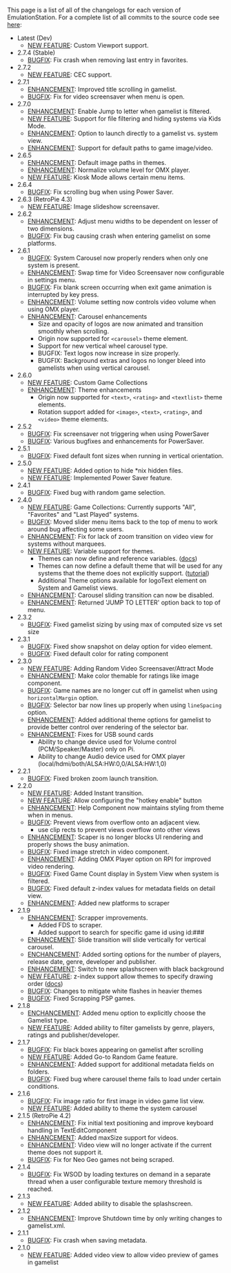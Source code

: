 This page is a list of all of the changelogs for each version of EmulationStation. For a complete list of all commits to 
the source code see [here](https://github.com/RetroPie/EmulationStation/commits/master):
- Latest (Dev)
  - [NEW FEATURE](https://github.com/RetroPie/EmulationStation/pull/324): Custom Viewport support.
- 2.7.4 (Stable)
  - [BUGFIX](https://github.com/RetroPie/EmulationStation/pull/323): Fix crash when removing last entry in favorites.
- 2.7.2
  - [NEW FEATURE](https://github.com/RetroPie/EmulationStation/pull/292): CEC support.
- 2.7.1
  - [ENHANCEMENT](https://github.com/RetroPie/EmulationStation/pull/283): Improved title scrolling in gamelist.
  - [BUGFIX](https://github.com/RetroPie/EmulationStation/pull/287): Fix for video screensaver when menu is open.
- 2.7.0
  - [ENHANCEMENT](https://github.com/RetroPie/EmulationStation/pull/282): Enable Jump to letter when gamelist is filtered.
  - [NEW FEATURE](https://github.com/RetroPie/EmulationStation/pull/252): Support for file filtering and hiding systems via Kids Mode.
  - [ENHANCEMENT](https://github.com/RetroPie/EmulationStation/pull/257): Option to launch directly to a gamelist vs. system view.
  - [ENHANCEMENT](https://github.com/RetroPie/EmulationStation/pull/266): Support for default paths to game image/video.
- 2.6.5
  - [ENHANCEMENT](https://github.com/RetroPie/EmulationStation/pull/256): Default image paths in themes.
  - [ENHANCEMENT](https://github.com/RetroPie/EmulationStation/pull/255): Normalize volume level for OMX player.
  - [NEW FEATURE](https://github.com/RetroPie/EmulationStation/pull/235): Kiosk Mode allows certain menu items.
- 2.6.4
  - [BUGFIX](https://github.com/RetroPie/EmulationStation/pull/246): Fix scrolling bug when using Power Saver.
- 2.6.3 (RetroPie 4.3)
  - [NEW FEATURE](https://github.com/RetroPie/EmulationStation/pull/207): Image slideshow screensaver. 
- 2.6.2
  - [ENHANCEMENT](https://github.com/RetroPie/EmulationStation/pull/226): Adjust menu widths to be dependent on lesser of two dimensions.
  - [BUGFIX](https://github.com/RetroPie/EmulationStation/pull/226): Fix bug causing crash when entering gamelist on some platforms.
- 2.6.1
  - [BUGFIX](https://github.com/RetroPie/EmulationStation/pull/225): System Carousel now properly renders when only one system is present.
  - [ENHANCEMENT](https://github.com/RetroPie/EmulationStation/pull/222): Swap time for Video Screensaver now configurable in settings menu.
  - [BUGFIX](https://github.com/RetroPie/EmulationStation/pull/221): Fix blank screen occurring when exit game animation is interrupted by key press.
  - [ENHANCEMENT](https://github.com/RetroPie/EmulationStation/pull/220): Volume setting now controls video volume when using OMX player.
  - [ENHANCEMENT](https://github.com/RetroPie/EmulationStation/pull/212): Carousel enhancements
    - Size and opacity of logos are now animated and transition smoothly when scrolling.
    - Origin now supported for `<carousel>` theme element.
    - Support for new vertical wheel carousel type.
    - BUGFIX: Text logos now increase in size properly.
    - BUGFIX: Background extras and logos no longer bleed into gamelists when using vertical carousel.
- 2.6.0
  - [NEW FEATURE](https://github.com/RetroPie/EmulationStation/pull/210): Custom Game Collections
  - [ENHANCEMENT](https://github.com/RetroPie/EmulationStation/pull/195): Theme enhancements
    - Origin now supported for `<text>`, `<rating>` and `<textlist>` theme elements.
    - Rotation support added for `<image>`, `<text>`, `<rating>`, and `<video>` theme elements.
- 2.5.2
  - [BUGFIX](https://github.com/RetroPie/EmulationStation/pull/202): Fix screensaver not triggering when using PowerSaver
  - [BUGFIX](https://github.com/RetroPie/EmulationStation/pull/199): Various bugfixes and enhancements for PowerSaver.
- 2.5.1
  - [BUGFIX](https://github.com/RetroPie/EmulationStation/pull/192): Fixed default font sizes when running in vertical orientation.
- 2.5.0
  - [NEW FEATURE](https://github.com/RetroPie/EmulationStation/pull/183): Added option to hide *nix hidden files.
  - [NEW FEATURE](https://github.com/RetroPie/EmulationStation/pull/172): Implemented Power Saver feature.
- 2.4.1
  - [BUGFIX](https://github.com/RetroPie/EmulationStation/pull/180): Fixed bug with random game selection.
- 2.4.0
  - [NEW FEATURE](https://github.com/RetroPie/EmulationStation/pull/168): Game Collections: Currently supports "All", "Favorites" and "Last Played" systems.
  - [BUGFIX](https://github.com/RetroPie/EmulationStation/pull/178): Moved slider menu items back to the top of menu to work around bug affecting some users.
  - [ENHANCEMENT](https://github.com/RetroPie/EmulationStation/pull/177): Fix for lack of zoom transition on video view for systems without marquees.
  - [NEW FEATURE](https://github.com/RetroPie/EmulationStation/pull/173): Variable support for themes.
    - Themes can now define and reference variables. ([docs](https://github.com/RetroPie/EmulationStation/blob/master/THEMES.md#theme-variables))
    - Themes can now define a default theme that will be used for any systems that the theme does not explicitly support.
 ([tutorial](EmulationStation-Advanced-Theming#default-theme))
    - Additional Theme options available for logoText element on System and Gamelist views.
  - [ENHANCEMENT](https://github.com/RetroPie/EmulationStation/pull/170): Carousel sliding transition can now be disabled.
  - [ENHANCEMENT](https://github.com/RetroPie/EmulationStation/pull/175): Returned 'JUMP TO LETTER' option back to top of menu.
- 2.3.2
  - [BUGFIX](https://github.com/RetroPie/EmulationStation/pull/169): Fixed gamelist sizing by using max of computed size vs set size
- 2.3.1
  - [BUGFIX](https://github.com/RetroPie/EmulationStation/pull/162): Fixed show snapshot on delay option for video element.
  - [BUGFIX](https://github.com/RetroPie/EmulationStation/pull/161): Fixed default color for rating component
- 2.3.0
  - [NEW FEATURE](https://github.com/RetroPie/EmulationStation/pull/153): Adding Random Video Screensaver/Attract Mode
  - [ENHANCEMENT](https://github.com/RetroPie/EmulationStation/pull/159): Make color themable for ratings like image component.
  - [BUGFIX](https://github.com/RetroPie/EmulationStation/pull/157): Game names are no longer cut off in gamelist when using `horizontalMargin` option.
  - [BUGFIX](https://github.com/RetroPie/EmulationStation/pull/157): Selector bar now lines up properly when using `lineSpacing` option.
  - [ENHANCEMENT](https://github.com/RetroPie/EmulationStation/pull/157): Added additional theme options for gamelist to provide better control over rendering of the selector bar.
  - [ENHANCEMENT](https://github.com/RetroPie/EmulationStation/pull/): Fixes for USB sound cards
      - Ability to change device used for Volume control (PCM/Speaker/Master) only on Pi.
      - Ability to change Audio device used for OMX player (local/hdmi/both/ALSA:HW:0,0/ALSA:HW:1,0)
- 2.2.1
  - [BUGFIX](https://github.com/RetroPie/EmulationStation/pull/154): Fixed broken zoom launch transition.
- 2.2.0
  - [NEW FEATURE](https://github.com/RetroPie/EmulationStation/pull/149): Added Instant transition.
  - [NEW FEATURE](https://github.com/RetroPie/EmulationStation/pull/74): Allow configuring the "hotkey enable" button
  - [ENHANCEMENT](https://github.com/RetroPie/EmulationStation/pull/146): Help Component now maintains styling from theme when in menus.
  - [BUGFIX](https://github.com/RetroPie/EmulationStation/pull/150): Prevent views from overflow onto an adjacent view.
    - use clip rects to prevent views overflow onto other views
  - [ENHANCEMENT](https://github.com/RetroPie/EmulationStation/pull/143): Scaper is no longer blocks UI rendering and properly shows the busy animation.
  - [BUGFIX](https://github.com/RetroPie/EmulationStation/pull/148): Fixed image stretch in video component.
  - [ENHANCEMENT](https://github.com/RetroPie/EmulationStation/pull/): Adding OMX Player option on RPI for improved video rendering.
  - [BUGFIX](https://github.com/RetroPie/EmulationStation/pull/145): Fixed Game Count display in System View when system is filtered.
  - [BUGFIX](https://github.com/RetroPie/EmulationStation/pull/142): Fixed default z-index values for metadata fields on detail view.
  - [ENHANCEMENT](https://github.com/RetroPie/EmulationStation/pull/140): Added new platforms to scraper
- 2.1.9
  - [ENHANCEMENT](https://github.com/RetroPie/EmulationStation/pull/139): Scrapper improvements.
    - Added FDS to scraper.
    - Added support to search for specific game id using id:###
  - [ENHANCEMENT](https://github.com/RetroPie/EmulationStation/pull/134): Slide transition will slide vertically for vertical carousel.
  - [ENCHANCEMENT](https://github.com/RetroPie/EmulationStation/pull/125): Added sorting options for the number of players, release date, genre, developer and publisher.
  - [ENHANCEMENT](https://github.com/RetroPie/EmulationStation/pull/52): Switch to new splashscreen with black background
  - [NEW FEATURE](https://github.com/RetroPie/EmulationStation/pull/130): z-index support allow themes to specify drawing order ([docs](https://github.com/RetroPie/EmulationStation/blob/master/THEMES.md#element-rendering-order-with-z-index))
  - [BUGFIX](https://github.com/RetroPie/EmulationStation/pull/129): Changes to mitigate white flashes in heavier themes
  - [BUGFIX](https://github.com/RetroPie/EmulationStation/pull/128): Fixed Scrapping PSP games.
- 2.1.8
  - [ENCHANCEMENT](https://github.com/RetroPie/EmulationStation/pull/108): Added menu option to explicitly choose the Gamelist type.
  - [NEW FEATURE](https://github.com/RetroPie/EmulationStation/pull/115): Added ability to filter gamelists by genre, players, ratings and publisher/developer.
- 2.1.7
  - [BUGFIX](https://github.com/RetroPie/EmulationStation/pull/122): Fix black boxes appearing on gamelist after scrolling
  - [NEW FEATURE](https://github.com/RetroPie/EmulationStation/pull/118): Added Go-to Random Game feature.
  - [ENHANCEMENT](https://github.com/RetroPie/EmulationStation/pull/109): Added support for additional metadata fields on folders.
  - [BUGFIX](https://github.com/RetroPie/EmulationStation/pull/116): Fixed bug where carousel theme fails to load under certain conditions.
- 2.1.6
  - [BUGFIX](https://github.com/RetroPie/EmulationStation/pull/112): Fix image ratio for first image in video game list view.
  - [NEW FEATURE](https://github.com/RetroPie/EmulationStation/pull/101): Added ability to theme the system carousel
- 2.1.5 (RetroPie 4.2)
  - [ENHANCEMENT](https://github.com/RetroPie/EmulationStation/pull/93): Fix initial text positioning and improve keyboard handling in TextEditComponent
  - [ENHANCEMENT](https://github.com/RetroPie/EmulationStation/pull/102): Added maxSize support for videos.
  - [ENHANCEMENT](https://github.com/RetroPie/EmulationStation/pull/94): Video view will no longer activate if the current theme does not support it.
  - [BUGFIX](https://github.com/RetroPie/EmulationStation/pull/99): Fix for Neo Geo games not being scraped.
- 2.1.4
  - [BUGFIX](https://github.com/RetroPie/EmulationStation/pull/88): Fix WSOD by loading textures on demand in a separate thread when a user configurable texture memory threshold is reached.
- 2.1.3
  - [NEW FEATURE](https://github.com/RetroPie/EmulationStation/pull/83): Added ability to disable the splashscreen.
- 2.1.2
  - [ENHANCEMENT](https://github.com/RetroPie/EmulationStation/pull/78): Improve Shutdown time by only writing changes to gamelist.xml.
- 2.1.1
  - [BUGFIX](https://github.com/RetroPie/EmulationStation/pull/79): Fix crash when saving metadata.
- 2.1.0
  - [NEW FEATURE](https://github.com/RetroPie/EmulationStation/pull/): Added video view to allow video preview of games in gamelist
